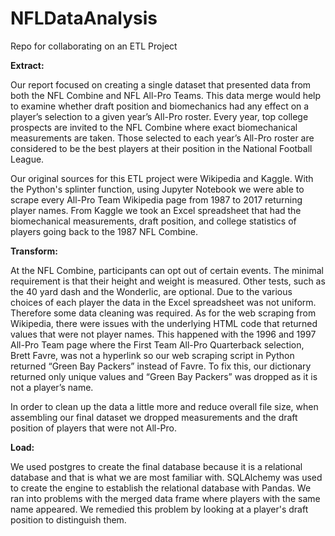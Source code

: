 # NFLDataAnalysis
Repo for collaborating on an ETL Project

**Extract:**

Our report focused on creating a single dataset that presented data from both the NFL Combine and NFL All-Pro Teams. This data merge would help to examine whether draft position and biomechanics had any effect on a player’s selection to a given year’s All-Pro roster. Every year, top college prospects are invited to the NFL Combine where exact biomechanical measurements are taken. Those selected to each year’s All-Pro roster are considered to be the best players at their position in the National Football League. 

Our original sources for this ETL project were Wikipedia and Kaggle. With the Python's splinter function, using Jupyter Notebook we were able to scrape every All-Pro Team Wikipedia page from 1987 to 2017 returning player names. From Kaggle we took an Excel spreadsheet that had the biomechanical measurements, draft position, and college statistics of players going back to the 1987 NFL Combine. 

**Transform:**

At the NFL Combine, participants can opt out of certain events. The minimal requirement is that their height and weight is measured. Other tests, such as the 40 yard dash and the Wonderlic, are optional. Due to the various choices of each player the data in the Excel spreadsheet was not uniform. Therefore some data cleaning was required. As for the web scraping from Wikipedia, there were issues with the underlying HTML code that returned values that were not player names. This happened with the 1996 and 1997 All-Pro Team page where the First Team All-Pro Quarterback selection, Brett Favre, was not a hyperlink so our web scraping script in Python returned “Green Bay Packers” instead of Favre. To fix this, our dictionary returned only unique values and “Green Bay Packers” was dropped as it is not a player’s name. 

In order to clean up the data a little more and reduce overall file size, when assembling our final dataset we dropped measurements and the draft position of players that were not All-Pro. 

**Load:**

We used postgres to create the final database because it is a relational database and that is what we are most familiar with. SQLAlchemy was used to create the engine to establish the relational database with Pandas. We ran into problems with the merged data frame where players with the same name appeared. We remedied this problem by looking at a player's draft position to distinguish them. 
